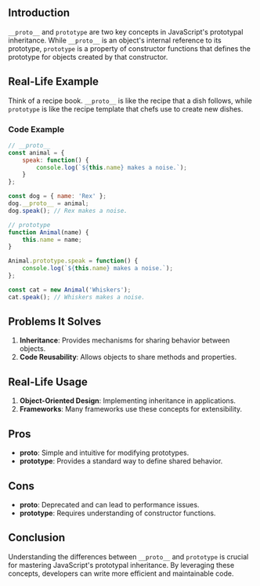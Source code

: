 ## Introduction
`__proto__` and `prototype` are two key concepts in JavaScript's prototypal inheritance. While `__proto__` is an object's internal reference to its prototype, `prototype` is a property of constructor functions that defines the prototype for objects created by that constructor.

## Real-Life Example
Think of a recipe book. `__proto__` is like the recipe that a dish follows, while `prototype` is like the recipe template that chefs use to create new dishes.

### Code Example
```javascript
// __proto__
const animal = {
    speak: function() {
        console.log(`${this.name} makes a noise.`);
    }
};

const dog = { name: 'Rex' };
dog.__proto__ = animal;
dog.speak(); // Rex makes a noise.

// prototype
function Animal(name) {
    this.name = name;
}

Animal.prototype.speak = function() {
    console.log(`${this.name} makes a noise.`);
};

const cat = new Animal('Whiskers');
cat.speak(); // Whiskers makes a noise.
```

## Problems It Solves
1. **Inheritance**: Provides mechanisms for sharing behavior between objects.
2. **Code Reusability**: Allows objects to share methods and properties.

## Real-Life Usage
1. **Object-Oriented Design**: Implementing inheritance in applications.
2. **Frameworks**: Many frameworks use these concepts for extensibility.

## Pros
- **__proto__**: Simple and intuitive for modifying prototypes.
- **prototype**: Provides a standard way to define shared behavior.

## Cons
- **__proto__**: Deprecated and can lead to performance issues.
- **prototype**: Requires understanding of constructor functions.

## Conclusion
Understanding the differences between `__proto__` and `prototype` is crucial for mastering JavaScript's prototypal inheritance. By leveraging these concepts, developers can write more efficient and maintainable code.
